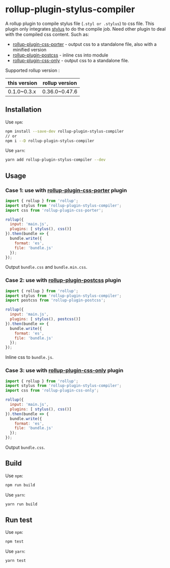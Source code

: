 # rollup-plugin-stylus-compiler

A rollup plugin to compile stylus file (`.styl or .stylus`) to css file. This plugin only integrates [stylus](https://github.com/stylus/stylus) to do the compile job.
Need other plugin to deal with the compiled css content. Such as:

- [rollup-plugin-css-porter] - output css to a standalone file, also with a minified version
- [rollup-plugin-postcss] - inline css into module
- [rollup-plugin-css-only] - output css to a standalone file.

Supported rollup version :

| this version | rollup version
|--------------|----------------
| 0.1.0~0.3.x  | 0.36.0~0.47.6

## Installation

Use `npm`:

```bash
npm install --save-dev rollup-plugin-stylus-compiler
// or
npm i --D rollup-plugin-stylus-compiler
```

Use `yarn`:

```bash
yarn add rollup-plugin-stylus-compiler --dev
```

## Usage

### Case 1: use with [rollup-plugin-css-porter] plugin

```js
import { rollup } from 'rollup';
import stylus from 'rollup-plugin-stylus-compiler';
import css from 'rollup-plugin-css-porter';

rollup({
  input: 'main.js',
  plugins: [ stylus(), css()]
}).then(bundle => {
  bundle.write({
    format: 'es',
    file: 'bundle.js'
  });
});
```

Output `bundle.css` and `bundle.min.css`.

### Case 2: use with [rollup-plugin-postcss] plugin

```js
import { rollup } from 'rollup';
import stylus from 'rollup-plugin-stylus-compiler';
import postcss from 'rollup-plugin-postcss';

rollup({
  input: 'main.js',
  plugins: [ stylus(), postcss()]
}).then(bundle => {
  bundle.write({
    format: 'es',
    file: 'bundle.js'
  });
});
```

Inline css to `bundle.js`.


### Case 3: use with [rollup-plugin-css-only] plugin

```js
import { rollup } from 'rollup';
import stylus from 'rollup-plugin-stylus-compiler';
import css from 'rollup-plugin-css-only';

rollup({
  input: 'main.js',
  plugins: [ stylus(), css()]
}).then(bundle => {
  bundle.write({
    format: 'es',
    file: 'bundle.js'
  });
});
```

Output `bundle.css`.

## Build

Use `npm`:

```bash
npm run build
```

Use `yarn`:

```bash
yarn run build
```

## Run test

Use `npm`:

```bash
npm test
```

Use `yarn`:

```bash
yarn test
```


[rollup-plugin-postcss]: https://github.com/egoist/rollup-plugin-postcss
[rollup-plugin-css-porter]: https://github.com/thgh/rollup-plugin-css-porter
[rollup-plugin-css-only]: https://github.com/thgh/rollup-plugin-css-only
